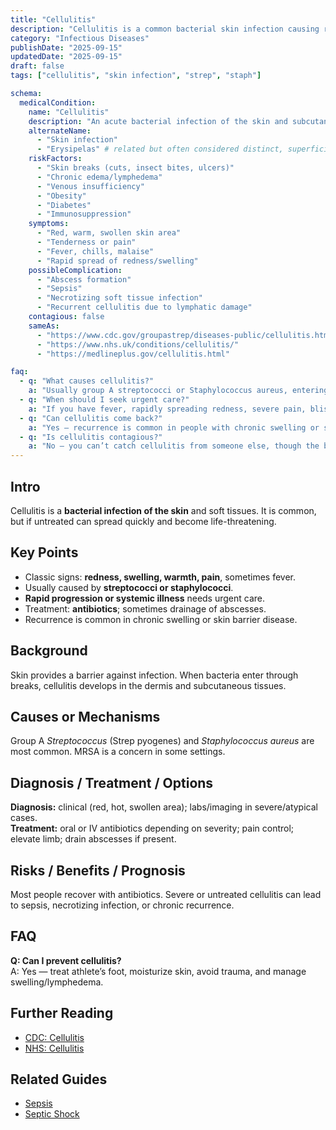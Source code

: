 ```yaml
---
title: "Cellulitis"
description: "Cellulitis is a common bacterial skin infection causing redness, swelling, warmth, and pain; severe cases may spread rapidly and require urgent care."
category: "Infectious Diseases"
publishDate: "2025-09-15"
updatedDate: "2025-09-15"
draft: false
tags: ["cellulitis", "skin infection", "strep", "staph"]

schema:
  medicalCondition:
    name: "Cellulitis"
    description: "An acute bacterial infection of the skin and subcutaneous tissues, most often caused by streptococci or staphylococci, characterized by erythema, warmth, swelling, and tenderness."
    alternateName:
      - "Skin infection"
      - "Erysipelas" # related but often considered distinct, superficial form
    riskFactors:
      - "Skin breaks (cuts, insect bites, ulcers)"
      - "Chronic edema/lymphedema"
      - "Venous insufficiency"
      - "Obesity"
      - "Diabetes"
      - "Immunosuppression"
    symptoms:
      - "Red, warm, swollen skin area"
      - "Tenderness or pain"
      - "Fever, chills, malaise"
      - "Rapid spread of redness/swelling"
    possibleComplication:
      - "Abscess formation"
      - "Sepsis"
      - "Necrotizing soft tissue infection"
      - "Recurrent cellulitis due to lymphatic damage"
    contagious: false
    sameAs:
      - "https://www.cdc.gov/groupastrep/diseases-public/cellulitis.html"
      - "https://www.nhs.uk/conditions/cellulitis/"
      - "https://medlineplus.gov/cellulitis.html"

faq:
  - q: "What causes cellulitis?"
    a: "Usually group A streptococci or Staphylococcus aureus, entering through a break in the skin."
  - q: "When should I seek urgent care?"
    a: "If you have fever, rapidly spreading redness, severe pain, blisters/skin breakdown, or confusion — call emergency services."
  - q: "Can cellulitis come back?"
    a: "Yes — recurrence is common in people with chronic swelling or skin barrier problems. Preventive measures may be needed."
  - q: "Is cellulitis contagious?"
    a: "No — you can’t catch cellulitis from someone else, though the bacteria that cause it can be spread."
---
```


## Intro
Cellulitis is a **bacterial infection of the skin** and soft tissues. It is common, but if untreated can spread quickly and become life-threatening.

## Key Points
- Classic signs: **redness, swelling, warmth, pain**, sometimes fever.  
- Usually caused by **streptococci or staphylococci**.  
- **Rapid progression or systemic illness** needs urgent care.  
- Treatment: **antibiotics**; sometimes drainage of abscesses.  
- Recurrence is common in chronic swelling or skin barrier disease.

## Background
Skin provides a barrier against infection. When bacteria enter through breaks, cellulitis develops in the dermis and subcutaneous tissues.

## Causes or Mechanisms
Group A *Streptococcus* (Strep pyogenes) and *Staphylococcus aureus* are most common. MRSA is a concern in some settings.

## Diagnosis / Treatment / Options
**Diagnosis:** clinical (red, hot, swollen area); labs/imaging in severe/atypical cases.  
**Treatment:** oral or IV antibiotics depending on severity; pain control; elevate limb; drain abscesses if present.  

## Risks / Benefits / Prognosis
Most people recover with antibiotics. Severe or untreated cellulitis can lead to sepsis, necrotizing infection, or chronic recurrence.

## FAQ
**Q: Can I prevent cellulitis?**  
A: Yes — treat athlete’s foot, moisturize skin, avoid trauma, and manage swelling/lymphedema.

## Further Reading
- [CDC: Cellulitis](https://www.cdc.gov/groupastrep/diseases-public/cellulitis.html)  
- [NHS: Cellulitis](https://www.nhs.uk/conditions/cellulitis/)  

## Related Guides
- [Sepsis](/guides/sepsis)  
- [Septic Shock](/guides/septic-shock)
